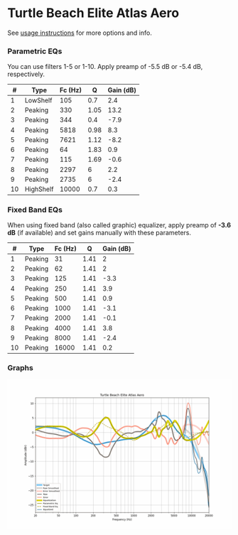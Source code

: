 # Turtle Beach Elite Atlas Aero
See [usage instructions](https://github.com/jaakkopasanen/AutoEq#usage) for more options and info.

### Parametric EQs
You can use filters 1-5 or 1-10. Apply preamp of -5.5 dB or -5.4 dB, respectively.

|   # | Type      |   Fc (Hz) |    Q |   Gain (dB) |
|-----|-----------|-----------|------|-------------|
|   1 | LowShelf  |       105 | 0.7  |         2.4 |
|   2 | Peaking   |       330 | 1.05 |        13.2 |
|   3 | Peaking   |       344 | 0.4  |        -7.9 |
|   4 | Peaking   |      5818 | 0.98 |         8.3 |
|   5 | Peaking   |      7621 | 1.12 |        -8.2 |
|   6 | Peaking   |        64 | 1.83 |         0.9 |
|   7 | Peaking   |       115 | 1.69 |        -0.6 |
|   8 | Peaking   |      2297 | 6    |         2.2 |
|   9 | Peaking   |      2735 | 6    |        -2.4 |
|  10 | HighShelf |     10000 | 0.7  |         0.3 |

### Fixed Band EQs
When using fixed band (also called graphic) equalizer, apply preamp of **-3.6 dB** (if available) and set gains manually with these parameters.

|   # | Type    |   Fc (Hz) |    Q |   Gain (dB) |
|-----|---------|-----------|------|-------------|
|   1 | Peaking |        31 | 1.41 |         2   |
|   2 | Peaking |        62 | 1.41 |         2   |
|   3 | Peaking |       125 | 1.41 |        -3.3 |
|   4 | Peaking |       250 | 1.41 |         3.9 |
|   5 | Peaking |       500 | 1.41 |         0.9 |
|   6 | Peaking |      1000 | 1.41 |        -3.1 |
|   7 | Peaking |      2000 | 1.41 |        -0.1 |
|   8 | Peaking |      4000 | 1.41 |         3.8 |
|   9 | Peaking |      8000 | 1.41 |        -2.4 |
|  10 | Peaking |     16000 | 1.41 |         0.2 |

### Graphs
![](./Turtle%20Beach%20Elite%20Atlas%20Aero.png)
